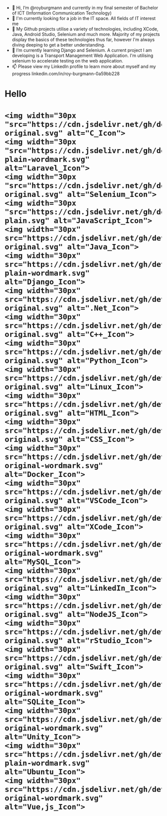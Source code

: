 - 👋 Hi, I’m @royburgmann and currently in my final semester of Bachelor of ICT (Information Communication Technology)
- 👀 I'm currently looking for a job in the IT space. All fields of IT interest me
- 👀 My Github projects utilise a variety of technologies, including XCode, Java, Android Studio, Selenium and much more. Majority of my projects display the basics of these technologies thus far, however I'm always diving deeping to get a better understanding. 
- 🌱 I’m currently learning Django and Selenium. A current project I am developing is a Transport Management Web Application. I'm utilising selenium to accelerate testing on the web application.
- 📫 Please view my LinkedIn profile to learn more about myself and my progress linkedin.com/in/roy-burgmann-0a59bb228
<h1>Hello<h1>
    
    <img width="30px "src="https://cdn.jsdelivr.net/gh/devicons/devicon/icons/c/c-original.svg" alt="C_Icon">
    <img width="30px "src="https://cdn.jsdelivr.net/gh/devicons/devicon/icons/laravel/laravel-plain-wordmark.svg" alt="Laravel_Icon">
    <img width="30px "src="https://cdn.jsdelivr.net/gh/devicons/devicon/icons/selenium/selenium-original.svg" alt="Selenium_Icon">
    <img width="30px "src="https://cdn.jsdelivr.net/gh/devicons/devicon/icons/javascript/javascript-plain.svg" alt="JavaScript_Icon">
    <img width="30px" src="https://cdn.jsdelivr.net/gh/devicons/devicon/icons/java/java-original.svg" alt="Java_Icon">
    <img width="30px" src="https://cdn.jsdelivr.net/gh/devicons/devicon/icons/django/django-plain-wordmark.svg" alt="Django_Icon">
    <img width="30px" src="https://cdn.jsdelivr.net/gh/devicons/devicon/icons/dotnetcore/dotnetcore-original.svg" alt=".Net_Icon">
    <img width="30px" src="https://cdn.jsdelivr.net/gh/devicons/devicon/icons/cplusplus/cplusplus-original.svg" alt="C++_Icon">
    <img width="30px" src="https://cdn.jsdelivr.net/gh/devicons/devicon/icons/python/python-original.svg" alt="Python_Icon">
    <img width="30px" src="https://cdn.jsdelivr.net/gh/devicons/devicon/icons/linux/linux-original.svg" alt="Linux_Icon">
    <img width="30px" src="https://cdn.jsdelivr.net/gh/devicons/devicon/icons/html5/html5-original.svg" alt="HTML_Icon">
    <img width="30px" src="https://cdn.jsdelivr.net/gh/devicons/devicon/icons/css3/css3-original.svg" alt="CSS_Icon">
    <img width="30px" src="https://cdn.jsdelivr.net/gh/devicons/devicon/icons/docker/docker-original-wordmark.svg" alt="Docker_Icon">
    <img width="30px" src="https://cdn.jsdelivr.net/gh/devicons/devicon/icons/vscode/vscode-original.svg" alt="VSCode_Icon">
    <img width="30px" src="https://cdn.jsdelivr.net/gh/devicons/devicon/icons/xcode/xcode-original.svg" alt="XCode_Icon">
    <img width="30px" src="https://cdn.jsdelivr.net/gh/devicons/devicon/icons/mysql/mysql-original-wordmark.svg" alt="MySQL_Icon">
    <img width="30px" src="https://cdn.jsdelivr.net/gh/devicons/devicon/icons/linkedin/linkedin-original.svg" alt="LinkedIn_Icon">
    <img width="30px" src="https://cdn.jsdelivr.net/gh/devicons/devicon/icons/nodejs/nodejs-original.svg" alt="NodeJS_Icon">
    <img width="30px" src="https://cdn.jsdelivr.net/gh/devicons/devicon/icons/rstudio/rstudio-original.svg" alt="rStudio_Icon">
    <img width="30px" src="https://cdn.jsdelivr.net/gh/devicons/devicon/icons/swift/swift-original.svg" alt="Swift_Icon">
    <img width="30px" src="https://cdn.jsdelivr.net/gh/devicons/devicon/icons/sqlite/sqlite-original-wordmark.svg" alt="SQLite_Icon">
    <img width="30px" src="https://cdn.jsdelivr.net/gh/devicons/devicon/icons/unity/unity-original-wordmark.svg" alt="Unity_Icon">
    <img width="30px" src="https://cdn.jsdelivr.net/gh/devicons/devicon/icons/ubuntu/ubuntu-plain-wordmark.svg" alt="Ubuntu_Icon">
    <img width="30px" src="https://cdn.jsdelivr.net/gh/devicons/devicon/icons/vuejs/vuejs-original-wordmark.svg" alt="Vue,js_Icon">


<!---
royburgmann/royburgmann is a ✨ special ✨ repository because its `README.md` (this file) appears on your GitHub profile.
You can click the Preview link to take a look at your changes.
--->
